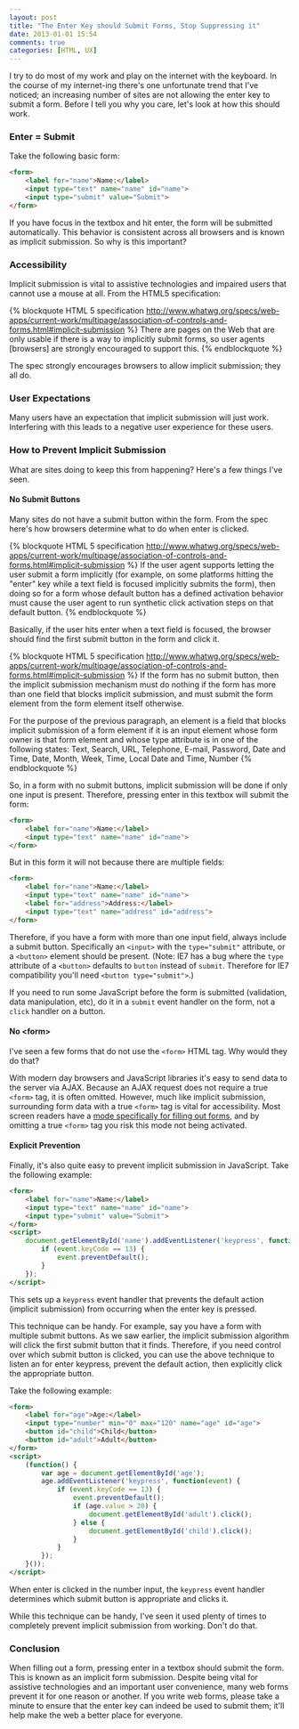 ```yaml
---
layout: post
title: "The Enter Key should Submit Forms, Stop Suppressing it"
date: 2013-01-01 15:54
comments: true
categories: [HTML, UX]
---
```

I try to do most of my work and play on the internet with the keyboard.  In the course of my internet-ing there's one unfortunate trend that I've noticed; an increasing number of sites are not allowing the enter key to submit a form.  Before I tell you why you care, let's look at how this should work.

### Enter = Submit

Take the following basic form:

``` html
<form>
    <label for="name">Name:</label>
    <input type="text" name="name" id="name">
    <input type="submit" value="Submit">
</form>
```

If you have focus in the textbox and hit enter, the form will be submitted automatically.  This behavior is consistent across all browsers and is known as implicit submission.  So why is this important?

### Accessibility

Implicit submission is vital to assistive technologies and impaired users that cannot use a mouse at all.  From the HTML5 specification:

{% blockquote HTML 5 specification http://www.whatwg.org/specs/web-apps/current-work/multipage/association-of-controls-and-forms.html#implicit-submission %}
There are pages on the Web that are only usable if there is a way to implicitly submit forms, so user agents [browsers] are strongly encouraged to support this.
{% endblockquote %}

The spec strongly encourages browsers to allow implicit submission; they all do.

### User Expectations

Many users have an expectation that implicit submission will just work.  Interfering with this leads to a negative user experience for these users.

### How to Prevent Implicit Submission

What are sites doing to keep this from happening?  Here's a few things I've seen.

#### No Submit Buttons

Many sites do not have a submit button within the form.  From the spec here's how browsers determine what to do when enter is clicked.

{% blockquote HTML 5 specification http://www.whatwg.org/specs/web-apps/current-work/multipage/association-of-controls-and-forms.html#implicit-submission %}
If the user agent supports letting the user submit a form implicitly (for example, on some platforms hitting the "enter" key while a text field is focused implicitly submits the form), then doing so for a form whose default button has a defined activation behavior must cause the user agent to run synthetic click activation steps on that default button.
{% endblockquote %}

Basically, if the user hits enter when a text field is focused, the browser should find the first submit button in the form and click it.

{% blockquote HTML 5 specification http://www.whatwg.org/specs/web-apps/current-work/multipage/association-of-controls-and-forms.html#implicit-submission %}
If the form has no submit button, then the implicit submission mechanism must do nothing if the form has more than one field that blocks implicit submission, and must submit the form element from the form element itself otherwise.

For the purpose of the previous paragraph, an element is a field that blocks implicit submission of a form element if it is an input element whose form owner is that form element and whose type attribute is in one of the following states: Text, Search, URL, Telephone, E-mail, Password, Date and Time, Date, Month, Week, Time, Local Date and Time, Number
{% endblockquote %}

So, in a form with no submit buttons, implicit submission will be done if only one input is present.  Therefore, pressing enter in this textbox will submit the form:

``` html
<form>
    <label for="name">Name:</label>
    <input type="text" name="name" id="name">
</form>
```

But in this form it will not because there are multiple fields:

``` html
<form>
    <label for="name">Name:</label>
    <input type="text" name="name" id="name">
    <label for="address">Address:</label>
    <input type="text" name="address" id="address">
</form>
```

Therefore, if you have a form with more than one input field, always include a submit button.  Specifically an `<input>` with the `type="submit"` attribute, or a `<button>` element should be present.  (Note: IE7 has a bug where the `type` attribute of a `<button>` defaults to `button` instead of `submit`.  Therefore for IE7 compatibility you'll need `<button type="submit">`.)

If you need to run some JavaScript before the form is submitted (validation, data manipulation, etc), do it in a `submit` event handler on the form, not a `click` handler on a button.

#### No &lt;form&gt;

I've seen a few forms that do not use the `<form>` HTML tag.  Why would they do that?

With modern day browsers and JavaScript libraries it's easy to send data to the server via AJAX.  Because an AJAX request does not require a true `<form>` tag, it is often omitted.  However, much like implicit submission, surrounding form data with a true `<form>` tag is vital for accessibility.  Most screen readers have a [mode specifically for filling out forms](http://www.htctu.fhda.edu/trainings/manuals/tutorials/readweb/forms.htm), and by omitting a true `<form>` tag you risk this mode not being activated.

#### Explicit Prevention

Finally, it's also quite easy to prevent implicit submission in JavaScript.  Take the following example:

``` html
<form>
    <label for="name">Name:</label>
    <input type="text" name="name" id="name">
    <input type="submit" value="Submit">
</form>
<script>
    document.getElementById('name').addEventListener('keypress', function(event) {
        if (event.keyCode == 13) {
            event.preventDefault();
        }
    });
</script>
```

This sets up a `keypress` event handler that prevents the default action (implicit submission) from occurring when the enter key is pressed.

This technique can be handy.  For example, say you have a form with multiple submit buttons.  As we saw earlier, the implicit submission algorithm will click the first submit button that it finds.  Therefore, if you need control over which submit button is clicked, you can use the above technique to listen an for enter keypress, prevent the default action, then explicitly click the appropriate button.

Take the following example:

``` html
<form>
    <label for="age">Age:</label>
    <input type="number" min="0" max="120" name="age" id="age">
    <button id="child">Child</button>
    <button id="adult">Adult</button>
</form>
<script>
    (function() {
        var age = document.getElementById('age');
        age.addEventListener('keypress', function(event) {
            if (event.keyCode == 13) {
                event.preventDefault();
                if (age.value > 20) {
                    document.getElementById('adult').click();
                } else {
                    document.getElementById('child').click();
                }
            }
        });
    }());
</script>
```

When enter is clicked in the number input, the `keypress` event handler determines which submit button is appropriate and clicks it.

While this technique can be handy, I've seen it used plenty of times to completely prevent implicit submission from working.  Don't do that.

### Conclusion

When filling out a form, pressing enter in a textbox should submit the form.  This is known as an implicit form submission.  Despite being vital for assistive technologies and an important user convenience, many web forms prevent it for one reason or another.  If you write web forms, please take a minute to ensure that the enter key can indeed be used to submit them; it'll help make the web a better place for everyone.
